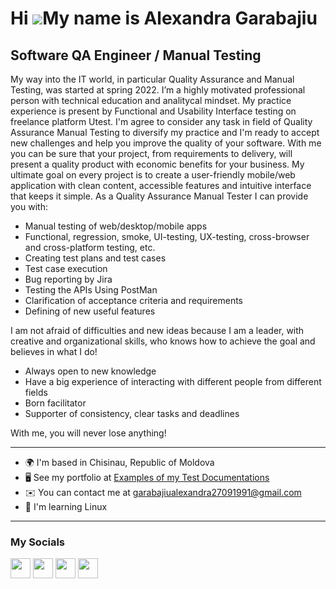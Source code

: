 Hi ![](https://user-images.githubusercontent.com/18350557/176309783-0785949b-9127-417c-8b55-ab5a4333674e.gif)My name is Alexandra Garabajiu
===========================================================================================================================================

Software QA Engineer / Manual Testing
-------------------------------------

My way into the IT world, in particular Quality Assurance and Manual Testing, was started at spring 2022. I’m a highly motivated professional person with technical education and analitycal mindset. My practice experience is present by Functional and Usability Interface testing on freelance platform Utest. I'm agree to consider any task in field of Quality Assurance Manual Testing to diversify my practice and I'm ready to accept new challenges and help you improve the quality of your software. With me you can be sure that your project, from requirements to delivery, will present a quality product with economic benefits for your business. My ultimate goal on every project is to create a user-friendly mobile/web application with clean content, accessible features and intuitive interface that keeps it simple. 
As a Quality Assurance Manual Tester I can provide you with: 
* Manual testing of web/desktop/mobile apps 
* Functional, regression, smoke, UI-testing, UX-testing, cross-browser and cross-platform testing, etc. 
* Creating test plans and test cases 
* Test case execution 
* Bug reporting by Jira 
* Testing the APIs Using PostMan 
* Clarification of acceptance criteria and requirements 
* Defining of new useful features

I am not afraid of difficulties and new ideas because I am a leader, with creative and organizational skills, who knows how to achieve the goal and believes in what I do! 
* Always open to new knowledge 
* Have a big experience of interacting with different people from different fields 
* Born facilitator 
* Supporter of consistency, clear tasks and deadlines  

With me, you will never lose anything!

--------------------------------------
* 🌍  I'm based in Chisinau, Republic of Moldova
* 🖥️  See my portfolio at [Examples of my Test Documentations](http://github.com/agarabajiu/My-portfolio)
* ✉️  You can contact me at [garabajiualexandra27091991@gmail.com](mailto:garabajiualexandra27091991@gmail.com)
* 🧠  I'm learning Linux

--------------------------------------

### My Socials

<p align="left"> <a href="https://www.facebook.com/profile.php?id=100009199833209" target="_blank" rel="noreferrer"><img src="https://raw.githubusercontent.com/danielcranney/readme-generator/main/public/icons/socials/facebook.svg" width="32" height="32" /></a> <a href="https://www.github.com/agarabajiu" target="_blank" rel="noreferrer"><img src="https://raw.githubusercontent.com/danielcranney/readme-generator/main/public/icons/socials/github.svg" width="32" height="32" /></a> <a href="http://www.instagram.com/aleksandra_garabajiu/" target="_blank" rel="noreferrer"><img src="https://raw.githubusercontent.com/danielcranney/readme-generator/main/public/icons/socials/instagram.svg" width="32" height="32" /></a> <a href="https://www.linkedin.com/in/alexandra-garabajiu-ivanova/" target="_blank" rel="noreferrer"><img src="https://raw.githubusercontent.com/danielcranney/readme-generator/main/public/icons/socials/linkedin.svg" width="32" height="32" /></a></p>
